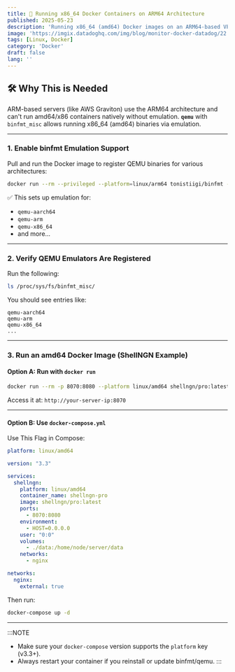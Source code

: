 ```yaml
---
title: 🐳 Running x86_64 Docker Containers on ARM64 Architecture
published: 2025-05-23
description: 'Running x86_64 (amd64) Docker images on an ARM64-based VPS using QEMU emulation.'
image: 'https://imgix.datadoghq.com/img/blog/monitor-docker-datadog/22.png?auto=compress%2Cformat&cs=origin&lossless=true&fit=max&q=75&w=1400&dpr=1'
tags: [Linux, Docker]
category: 'Docker'
draft: false 
lang: ''
---
```


## 🛠️ Why This is Needed

ARM-based servers (like AWS Graviton) use the ARM64 architecture and can't run amd64/x86 containers natively without emulation. **`qemu`** with `binfmt_misc` allows running x86\_64 (amd64) binaries via emulation.

---
### 1. **Enable binfmt Emulation Support**

Pull and run the Docker image to register QEMU binaries for various architectures:

```bash
docker run --rm --privileged --platform=linux/arm64 tonistiigi/binfmt --install all
```

✅ This sets up emulation for:

* `qemu-aarch64`
* `qemu-arm`
* `qemu-x86_64`
* and more...

---

### 2. **Verify QEMU Emulators Are Registered**

Run the following:

```bash
ls /proc/sys/fs/binfmt_misc/
```

You should see entries like:

```
qemu-aarch64
qemu-arm
qemu-x86_64
...
```

---

### 3. **Run an amd64 Docker Image (ShellNGN Example)**

####  Option A: Run with `docker run`

```bash
docker run --rm -p 8070:8080 --platform linux/amd64 shellngn/pro:latest
```

Access it at: `http://your-server-ip:8070`

---

####  Option B: Use `docker-compose.yml`

Use This Flag in Compose:
```yaml
platform: linux/amd64
```

```yaml
version: "3.3"

services:
  shellngn:
    platform: linux/amd64
    container_name: shellngn-pro
    image: shellngn/pro:latest
    ports:
      - 8070:8080
    environment:
      - HOST=0.0.0.0
    user: "0:0"
    volumes:
      - ./data:/home/node/server/data
    networks:
      - nginx

networks:
  nginx:
    external: true
```

Then run:

```bash
docker-compose up -d
```

---

:::NOTE

* Make sure your `docker-compose` version supports the `platform` key (v3.3+).
* Always restart your container if you reinstall or update binfmt/qemu.
:::

